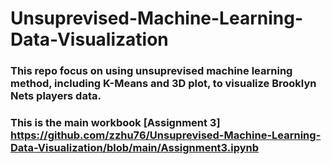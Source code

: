 # Unsuprevised-Machine-Learning-Data-Visualization

### This repo focus on using unsuprevised machine learning method, including K-Means and 3D plot, to visualize Brooklyn Nets players data.

### This is the main workbook [Assignment 3] https://github.com/zzhu76/Unsuprevised-Machine-Learning-Data-Visualization/blob/main/Assignment3.ipynb
